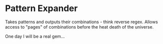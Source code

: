 Pattern Expander
================

Takes patterns and outputs their combinations - think reverse regex. Allows access to "pages" of combinations before the heat death of the universe.

One day I will be a real gem...
